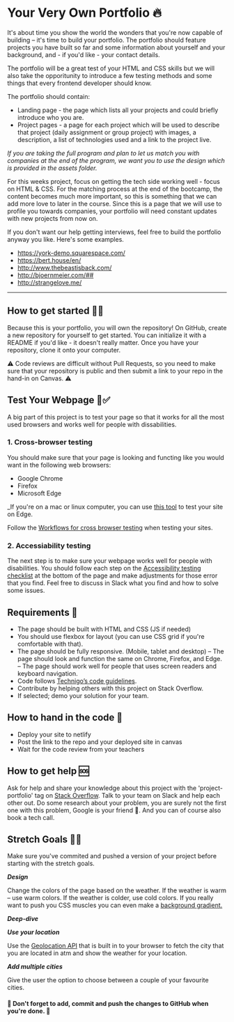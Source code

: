 # Your Very Own Portfolio 🔥

It's about time you show the world the wonders that you're now capable of building – it's time to build your portfolio. The portfolio should feature projects you have built so far and some information about yourself and your background, and - if you'd like - your contact details.

The portfolio will be a great test of your HTML and CSS skills but we will also take the opporitunity to introduce a few testing methods and some things that every frontend developer should know. 

The portfolio should contain: 
* Landing page - the page which lists all your projects and could briefly introduce who you are.
* Project pages - a page for each project which will be used to describe that project (daily assignment or group project) with images, a description, a list of technologies used and a link to the project live.

*If you are taking the full program and plan to let us match you with companies at the end of the program, we want you to use the design which is provided in the assets folder.*

For this weeks project, focus on getting the tech side working well - focus on HTML & CSS. For the matching process at the end of the bootcamp, the content becomes much more important, so this is something that we can add more love to later in the course. Since this is a page that we will use to profile you towards companies, your portfolio will need constant updates with new projects from now on.

If you don't want our help getting interviews, feel free to build the portfolio anyway you like. Here's some examples. 

* https://york-demo.squarespace.com/
* https://bert.house/en/
* http://www.thebeastisback.com/
* http://bjoernmeier.com/##
* http://strangelove.me/

---

## How to get started 💪🏼

Because this is your portfolio, you will own the repository! On GitHub, create a new repository for yourself to get started. You can initialize it with a README if you'd like - it doesn't really matter. Once you have your repository, clone it onto your computer.

:warning: Code reviews are difficult without Pull Requests, so you need to make sure that your repository is public and then submit a link to your repo in the hand-in on Canvas. :warning:

## Test Your Webpage 🏼✅

A big part of this project is to test your page so that it works for all the most used browsers and works well for people with dissabilities. 

### 1. Cross-browser testing
You should make sure that your page is looking and functing like you would want in the following web browsers:

* Google Chrome
* Firefox
* Microsoft Edge

_If you're on a mac or linux computer, you can use [this tool](https://developer.microsoft.com/en-us/microsoft-edge/tools/remote/) to test your site on Edge.

Follow the [Workflows for cross browser testing](https://developer.mozilla.org/en-US/docs/Learn/Tools_and_testing/Cross_browser_testing/Introduction) when testing your sites. 

### 2. Accessiability testing

The next step is to make sure your webpage works well for people with disabilities. You should follow each step on the [Accessibility testing checklist](https://developer.mozilla.org/en-US/docs/Learn/Tools_and_testing/Cross_browser_testing/Accessibility) at the bottom of the page and make adjustments for those error that you find. Feel free to discuss in Slack what you find and how to solve some issues. 


## Requirements 🧪

- The page should be built with HTML and CSS (JS if needed)
- You should use flexbox for layout (you can use CSS grid if you're comfortable with that). 
- The page should be fully responsive. (Mobile, tablet and desktop)
– The page should look and function the same on Chrome, Firefox, and Edge. 
– The page should work well for people that uses screen readers and keyboard navigation. 
- Code follows [Technigo’s code guidelines](https://www.notion.so/technigo/Guidelines-for-how-to-write-good-code-69ffb59eac4e4358a7c5752efb873c4e).
- Contribute by helping others with this project on Stack Overflow.
- If selected; demo your solution for your team.

## How to hand in the code 🎯

- Deploy your site to netlify
- Post the link to the repo and your deployed site in canvas
- Wait for the code review from your teachers

## How to get help 🆘

Ask for help and share your knowledge about this project with the 'project-portfolio' tag on [Stack Overflow](https://stackoverflow.com/c/technigo/questions). Talk to your team on Slack and help each other out. Do some research about your problem, you are surely not the first one with this problem, Google is your friend 🙂. And you can of course also book a tech call. 

## Stretch Goals 🏃‍♂

Make sure you've commited and pushed a version of your project before starting with the stretch goals.

**_Design_**

Change the colors of the page based on the weather. If the weather is warm – use warm colors. If the weather is colder, use cold colors. If you really want to push you CSS muscles you can even make a [background gradient.](https://www.w3schools.com/css/css3_gradients.asp) 

**_Deep-dive_**

***Use your location***

Use the [Geolocation API](https://www.w3schools.com/html/html5_geolocation.asp) that is built in to your browser to fetch the city that you are located in atm and show the weather for your location. 

***Add multiple cities***

Give the user the option to choose between a couple of your favourite cities. 

#### 🚨 Don't forget to add, commit and push the changes to GitHub when you're done. 🏁

